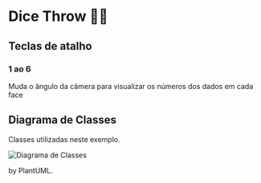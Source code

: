 # Dice Throw 🎲💨

## Teclas de atalho

### 1 ao 6

Muda o ângulo da câmera para visualizar os números dos dados em cada face

## Diagrama de Classes

Classes utilizadas neste exemplo.

![Diagrama de Classes](https://github.com/dalton-reis/gcg-cg/blob/master/CG_N4/docs/diagrams/docs/umlClasses/Diagrama%20de%20Classes.svg)

by PlantUML.
